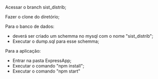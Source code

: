 Acessar o branch sist_distrib;

Fazer o clone do diretório;

Para o banco de dados:
  - deverá ser criado um schemma no mysql com o nome "sist_distrib";
  - Executar o dump.sql para esse schemma;

Para a aplicação:
  - Entrar na pasta ExpressApp;
  - Executar o comando "npm install";
  - Executar o comando "npm start"
